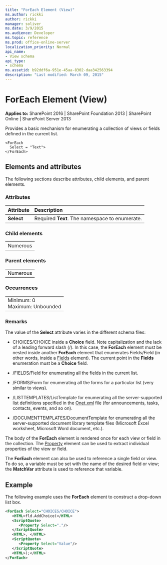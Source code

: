 ```yaml
---
title: "ForEach Element (View)"
ms.author: rickki
author: rickki
manager: soliver
ms.date: 3/9/2015
ms.audience: Developer
ms.topic: reference
ms.prod: office-online-server
localization_priority: Normal
api_name:
- View schema
api_type:
- schema
ms.assetid: b92ddf6a-951e-45aa-8302-daa342563394
description: "Last modified: March 09, 2015"
---
```


# ForEach Element (View)

 
  
 **Applies to:** SharePoint 2016 | SharePoint Foundation 2013 | SharePoint Online | SharePoint Server 2013
  
Provides a basic mechanism for enumerating a collection of views or fields defined in the current list.
  
```
<ForEach
  Select = "Text">
</ForEach>
```

## Elements and attributes

The following sections describe attributes, child elements, and parent elements.

### Attributes

|**Attribute**|**Description**|
|:-----|:-----|
|**Select** <br/> |Required **Text**. The namespace to enumerate.  <br/> |
   
### Child elements

||
|:-----|
|Numerous |
   
### Parent elements

||
|:-----|
|Numerous |
   
### Occurrences

||
|:-----|
|Minimum: 0  <br/> Maximum: Unbounded  <br/> |
   
### Remarks

The value of the **Select** attribute varies in the different schema files: 
  
- CHOICES/CHOICE inside a **Choice** field. Note capitalization and the lack of a leading forward slash (/). In this case, the **ForEach** element must be nested inside another **ForEach** element that enumerates Fields/Field (in other words, inside a [Fields](fields-element-view.md) element). The current point in the **Fields** enumeration must be a **Choice** field. 
    
- /FIELDS/Field for enumerating all the fields in the current list.
    
- /FORMS/Form for enumerating all the forms for a particular list (very similar to views).
    
- /LISTTEMPLATES/ListTemplate for enumerating all the server-supported list definitions specified in the [Onet.xml](http://msdn.microsoft.com/library/b99d6657-d9ae-4135-a43c-c58cdfcdc6c1%28Office.15%29.aspx) file (for announcements, tasks, contacts, events, and so on). 
    
- /DOCUMENTTEMPLATES/DocumentTemplate for enumerating all the server-supported document library template files (Microsoft Excel worksheet, Microsoft Word document, etc.).
    
The body of the **ForEach** element is rendered once for each view or field in the collection. The [Property](property-element-view.md) element can be used to extract individual properties of the view or field. 
  
The **ForEach** element can also be used to reference a single field or view. To do so, a variable must be set with the name of the desired field or view; the **MatchVar** attribute is used to reference that variable. 
  
## Example

The following example uses the **ForEach** element to construct a drop-down list box. 
  
```XML
<ForEach Select="CHOICES/CHOICE">
   <HTML>fld.AddChoice(</HTML>
   <ScriptQuote>
      <Property Select="."/>
   </ScriptQuote>
   <HTML>, </HTML>
   <ScriptQuote>
      <Property Select="Value"/>
   </ScriptQuote>
   <HTML>);</HTML>
</ForEach>
```


